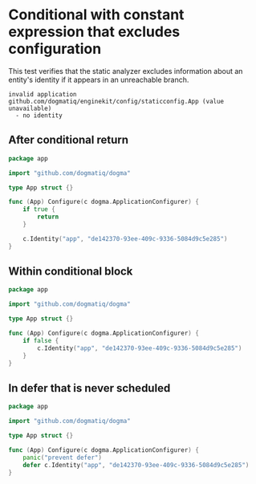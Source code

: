 # Conditional with constant expression that excludes configuration

This test verifies that the static analyzer excludes information about an
entity's identity if it appears in an unreachable branch.

```au:output au:group=matrix
invalid application github.com/dogmatiq/enginekit/config/staticconfig.App (value unavailable)
  - no identity
```

## After conditional return

```go au:input au:group=matrix
package app

import "github.com/dogmatiq/dogma"

type App struct {}

func (App) Configure(c dogma.ApplicationConfigurer) {
	if true {
        return
	}

	c.Identity("app", "de142370-93ee-409c-9336-5084d9c5e285")
}
```

## Within conditional block

```go au:input au:group=matrix
package app

import "github.com/dogmatiq/dogma"

type App struct {}

func (App) Configure(c dogma.ApplicationConfigurer) {
	if false {
		c.Identity("app", "de142370-93ee-409c-9336-5084d9c5e285")
	}
}
```

## In defer that is never scheduled

```go au:input au:group=matrix
package app

import "github.com/dogmatiq/dogma"

type App struct {}

func (App) Configure(c dogma.ApplicationConfigurer) {
	panic("prevent defer")
	defer c.Identity("app", "de142370-93ee-409c-9336-5084d9c5e285")
}
```
